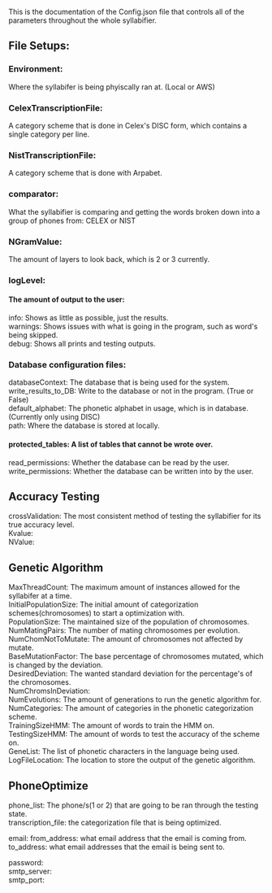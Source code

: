This is the documentation of the Config.json file that controls all of the parameters throughout the whole syllabifier.

## File Setups:
### Environment: 
Where the syllabifer is being phyiscally ran at. (Local or AWS)
### CelexTranscriptionFile: 
A category scheme that is done in Celex's DISC form, which contains a single category per line.
### NistTranscriptionFile: 
A category scheme that is done with Arpabet.
### comparator:
What the syllabifier is comparing and getting the words broken down into a group of phones from: 
CELEX or NIST
### NGramValue: 
The amount of layers to look back, which is 2 or 3 currently. 
### logLevel: 
  #### The amount of output to the user:  <br />
  info: Shows as little as possible, just the results.  <br />
  warnings: Shows issues with what is going in the program, such as word's being skipped.  <br />
  debug: Shows all prints and testing outputs.  <br />

### Database configuration files:
databaseContext: The database that is being used for the system.  <br />
write_results_to_DB: Write to the database or not in the program. (True or False) <br />
default_alphabet: The phonetic alphabet in usage, which is in database. (Currently only using DISC)<br />
path: Where the database is stored at locally. <br />
#### protected_tables: A list of tables that cannot be wrote over.<br />
read_permissions: Whether the database can be read by the user. <br />
write_permissions: Whether the database can be written into by the user. <br />

## Accuracy Testing

crossValidation: The most consistent method of testing the syllabifier for its true accuracy level. <br />
	Kvalue:       <br />
	NValue:       <br />

## Genetic Algorithm

MaxThreadCount: The maximum amount of instances allowed for the syllabifer at a time. <br />
InitialPopulationSize: The initial amount of categorization schemes(chromosomes) to start a optimization with. <br /> 
PopulationSize: The maintained size of the population of chromosomes. <br /> 
NumMatingPairs: The number of mating chromosomes per evolution. <br />
NumChomNotToMutate: The amount of chromosomes not affected by mutate. <br />
BaseMutationFactor: The base percentage of chromosomes mutated, which is changed by the deviation.  <br />
DesiredDeviation: The wanted standard deviation for the percentage's of the chromosomes.  <br />
NumChromsInDeviation:  <br />
NumEvolutions: The amount of generations to run the genetic algorithm for.  <br />
NumCategories: The amount of categories in the phonetic categorization scheme.  <br />
TrainingSizeHMM: The amount of words to train the HMM on.  <br />
TestingSizeHMM: The amount of words to test the accuracy of the scheme on.  <br />
GeneList: The list of phonetic characters in the language being used.  <br />
LogFileLocation: The location to store the output of the genetic algorithm.  <br />

## PhoneOptimize 
phone_list: The phone/s(1 or 2) that are going to be ran through the testing state.  <br />
transcription_file: the categorization file that is being optimized.  <br />

email:
from_address: what email address that the email is coming from.  <br />
to_address: what email addresses that the email is being sent to.  <br />

password:  <br />
smtp_server:  <br />
smtp_port:  <br />
	
		

